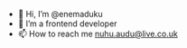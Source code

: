 - 👋 Hi, I’m @enemaduku
- 🌱 I’m a frontend developer
- 📫 How to reach me nuhu.audu@live.co.uk

<!---
enemaduku/enemaduku is a ✨ special ✨ repository because its `README.md` (this file) appears on your GitHub profile.
You can click the Preview link to take a look at your changes.
--->
